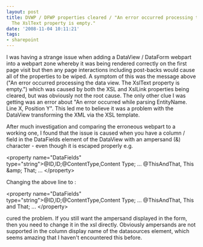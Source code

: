 ```yaml
---
layout: post
title: DVWP / DFWP properties cleared / "An error occurred processing the data view.
  The XslText property is empty."
date: '2008-11-04 10:11:21'
tags:
- sharepoint
---
```


I was having a strange issue when adding a DataView / DataForm webpart into a webpart zone whereby it was being rendered correctly on the first page visit but then any page interactions including post-backs would cause all of the properties to be wiped. A symptom of this was the message above ("An error occurred processing the data view. The XslText property is empty.") which was caused by both the XSL and XslLink properties being cleared, but was obviously not the root cause. The only other clue I was getting was an error about "An error occurred while parsing <em></em>EntityName. Line X, Position Y". This led me to believe it was a problem with the DataView transforming the XML via the XSL template.

After much investigation and comparing the erroneous webpart to a working one, I found that the issue is caused when you have a column / field in the DataFields element of the DataView with an ampersand (&amp;) character - even though it is escaped properly e.g.

&lt;property name="DataFields" type="string"&gt;@ID,ID;@ContentType,Content Type; ... @ThisAndThat, This &amp;amp; That; ... &lt;/property&gt;

Changing the above line to :

&lt;property name="DataFields" type="string"&gt;@ID,ID;@ContentType,Content Type; ... @ThisAndThat, This and That; ... &lt;/property&gt;

cured the problem. If you still want the ampersand displayed in the form, then you need to change it in the xsl directly. Obviously ampersands are not supported in the column display name of the datasources element, which seems amazing that I haven't encountered this before.